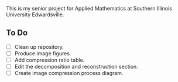 This is my senior project for Applied Mathematics at Southern Illinois University Edwardsville.

## To Do
- [ ] Clean up repository.
- [ ] Produce image figures.
- [ ] Add compression ratio table.
- [ ] Edit the decomposition and reconstruction section.
- [ ] Create image compression process diagram.